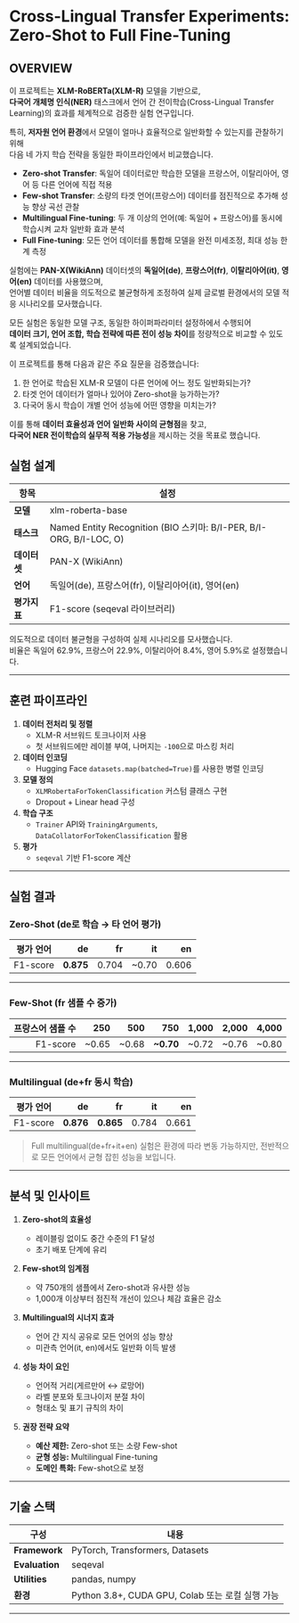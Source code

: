 # Cross-Lingual Transfer Experiments: Zero-Shot to Full Fine-Tuning
## OVERVIEW

이 프로젝트는 **XLM-RoBERTa(XLM-R)** 모델을 기반으로,  
**다국어 개체명 인식(NER)** 태스크에서 언어 간 전이학습(Cross-Lingual Transfer Learning)의 효과를 체계적으로 검증한 실험 연구입니다.  

특히, **저자원 언어 환경**에서 모델이 얼마나 효율적으로 일반화할 수 있는지를 관찰하기 위해  
다음 네 가지 학습 전략을 동일한 파이프라인에서 비교했습니다.

- **Zero-shot Transfer**: 독일어 데이터로만 학습한 모델을 프랑스어, 이탈리아어, 영어 등 다른 언어에 직접 적용  
- **Few-shot Transfer**: 소량의 타겟 언어(프랑스어) 데이터를 점진적으로 추가해 성능 향상 곡선 관찰  
- **Multilingual Fine-tuning**: 두 개 이상의 언어(예: 독일어 + 프랑스어)를 동시에 학습시켜 교차 일반화 효과 분석  
- **Full Fine-tuning**: 모든 언어 데이터를 통합해 모델을 완전 미세조정, 최대 성능 한계 측정  

실험에는 **PAN-X(WikiAnn)** 데이터셋의 **독일어(de)**, **프랑스어(fr)**, **이탈리아어(it)**, **영어(en)** 데이터를 사용했으며,  
언어별 데이터 비율을 의도적으로 불균형하게 조정하여 실제 글로벌 환경에서의 모델 적응 시나리오를 모사했습니다.  

모든 실험은 동일한 모델 구조, 동일한 하이퍼파라미터 설정하에서 수행되어  
**데이터 크기, 언어 조합, 학습 전략에 따른 전이 성능 차이**를 정량적으로 비교할 수 있도록 설계되었습니다.  

이 프로젝트를 통해 다음과 같은 주요 질문을 검증했습니다:
1. 한 언어로 학습된 XLM-R 모델이 다른 언어에 어느 정도 일반화되는가?  
2. 타겟 언어 데이터가 얼마나 있어야 Zero-shot을 능가하는가?  
3. 다국어 동시 학습이 개별 언어 성능에 어떤 영향을 미치는가?  

이를 통해 **데이터 효율성과 언어 일반화 사이의 균형점**을 찾고,  
**다국어 NER 전이학습의 실무적 적용 가능성**을 제시하는 것을 목표로 했습니다.


## 실험 설계
| 항목 | 설정 |
|---|---|
| **모델** | xlm-roberta-base |
| **태스크** | Named Entity Recognition (BIO 스키마: B/I-PER, B/I-ORG, B/I-LOC, O) |
| **데이터셋** | PAN-X (WikiAnn) |
| **언어** | 독일어(de), 프랑스어(fr), 이탈리아어(it), 영어(en) |
| **평가지표** | F1-score (seqeval 라이브러리) |

의도적으로 데이터 불균형을 구성하여 실제 시나리오를 모사했습니다.  
비율은 독일어 62.9%, 프랑스어 22.9%, 이탈리아어 8.4%, 영어 5.9%로 설정했습니다.

---




## 훈련 파이프라인
1. **데이터 전처리 및 정렬**  
   - XLM-R 서브워드 토크나이저 사용  
   - 첫 서브워드에만 레이블 부여, 나머지는 `-100`으로 마스킹 처리  
2. **데이터 인코딩**  
   - Hugging Face `datasets.map(batched=True)`를 사용한 병렬 인코딩  
3. **모델 정의**  
   - `XLMRobertaForTokenClassification` 커스텀 클래스 구현  
   - Dropout + Linear head 구성  
4. **학습 구조**  
   - `Trainer` API와 `TrainingArguments`, `DataCollatorForTokenClassification` 활용  
5. **평가**  
   - `seqeval` 기반 F1-score 계산  

---

## 실험 결과

### Zero-Shot (de로 학습 → 타 언어 평가)
| 평가 언어 | de | fr | it | en |
|---|---:|---:|---:|---:|
| F1-score | **0.875** | 0.704 | ~0.70 | 0.606 |

---

### Few-Shot (fr 샘플 수 증가)
| 프랑스어 샘플 수 | 250 | 500 | 750 | 1,000 | 2,000 | 4,000 |
|---:|---:|---:|---:|---:|---:|---:|
| F1-score | ~0.65 | ~0.68 | **~0.70** | ~0.72 | ~0.76 | ~0.80 |

---

### Multilingual (de+fr 동시 학습)
| 평가 언어 | de | fr | it | en |
|---|---:|---:|---:|---:|
| F1-score | **0.876** | **0.865** | 0.784 | 0.661 |

> Full multilingual(de+fr+it+en) 실험은 환경에 따라 변동 가능하지만, 전반적으로 모든 언어에서 균형 잡힌 성능을 보입니다.

---

## 분석 및 인사이트
1. **Zero-shot의 효율성**  
   - 레이블링 없이도 중간 수준의 F1 달성  
   - 초기 배포 단계에 유리  

2. **Few-shot의 임계점**  
   - 약 750개의 샘플에서 Zero-shot과 유사한 성능  
   - 1,000개 이상부터 점진적 개선이 있으나 체감 효율은 감소  

3. **Multilingual의 시너지 효과**  
   - 언어 간 지식 공유로 모든 언어의 성능 향상  
   - 미관측 언어(it, en)에서도 일반화 이득 발생  

4. **성능 차이 요인**  
   - 언어적 거리(게르만어 ↔ 로망어)  
   - 라벨 분포와 토크나이저 분절 차이  
   - 형태소 및 표기 규칙의 차이  

5. **권장 전략 요약**  
   - **예산 제한:** Zero-shot 또는 소량 Few-shot  
   - **균형 성능:** Multilingual Fine-tuning  
   - **도메인 특화:** Few-shot으로 보정  

---

## 기술 스택
| 구성 | 내용 |
|---|---|
| **Framework** | PyTorch, Transformers, Datasets |
| **Evaluation** | seqeval |
| **Utilities** | pandas, numpy |
| **환경** | Python 3.8+, CUDA GPU, Colab 또는 로컬 실행 가능 |

---



